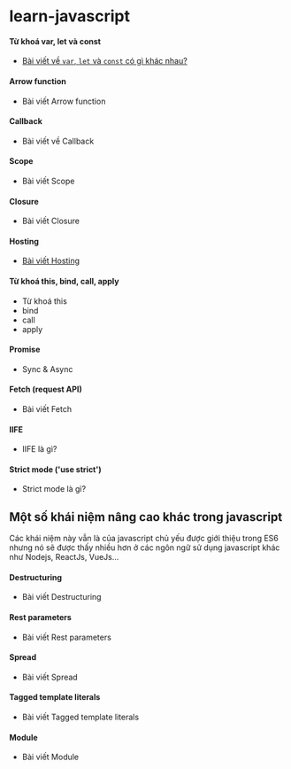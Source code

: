 # learn-javascript
#### Từ khoá var, let và const
- [Bài viết về `var`, `let` và `const` có gì khác nhau?](https://github.com/trajhotran96/learn-javascript/blob/main/Js_Co_ban/var-let-const.md)
#### Arrow function
- Bài viết Arrow function
#### Callback
- Bài viết về Callback
#### Scope
  - Bài viết Scope
#### Closure
  - Bài viết Closure
#### Hosting
- [Bài viết Hosting](https://github.com/trajhotran96/learn-javascript/blob/main/Js_Co_ban/Hosting.md)
#### Từ khoá this, bind, call, apply
- Từ khoá this
- bind
- call
- apply
#### Promise
- Sync & Async
#### Fetch (request API)
- Bài viết Fetch
#### IIFE
- IIFE là gì?
#### Strict mode ('use strict')
- Strict mode là gì?
## Một số khái niệm nâng cao khác trong javascript
Các khái niệm này vẫn là của javascript chủ yếu được giới thiệu trong ES6 nhưng nó sẽ được thấy nhiều hơn ở các ngôn ngữ sử dụng javascript khác như Nodejs, ReactJs, VueJs...
#### Destructuring
- Bài viết Destructuring
#### Rest parameters
- Bài viết Rest parameters
#### Spread
- Bài viết Spread
#### Tagged template literals
- Bài viết Tagged template literals
#### Module
- Bài viết Module
